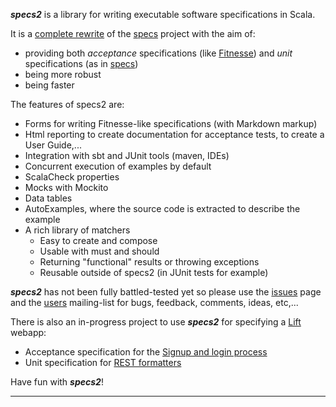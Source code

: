 ***specs2*** is a library for writing executable software specifications in Scala.

It is a [complete rewrite](http://etorreborre.github.com/specs2/guide/org.specs2.guide.Philosophy.html) of the [specs](http://code.google.com/p/specs) project with the aim of:

 * providing both _acceptance_ specifications (like [Fitnesse](http://fitnesse.org)) and _unit_ specifications (as in [specs](http://code.google.com/p/specs))
 * being more robust
 * being faster
 
The features of specs2 are:

 * Forms for writing Fitnesse-like specifications (with Markdown markup)
 * Html reporting to create documentation for acceptance tests, to create a User Guide,...
 * Integration with sbt and JUnit tools (maven, IDEs)
 * Concurrent execution of examples by default
 * ScalaCheck properties
 * Mocks with Mockito
 * Data tables
 * AutoExamples, where the source code is extracted to describe the example
 * A rich library of matchers
   <ul>
   <li>Easy to create and compose</li>
   <li>Usable with must and should</li>
   <li>Returning "functional" results or throwing exceptions</li>
   <li>Reusable outside of specs2 (in JUnit tests for example)</li>
   </ul>

***specs2*** has not been fully battled-tested yet so please use the [issues](http://github.com/etorreborre/specs2/issues) page and the [users](http://groups.google.com/group/specs2-users) mailing-list for bugs, feedback, comments, ideas, etc,...

There is also an in-progress project to use ***specs2*** for specifying a [Lift](http://liftweb.net) webapp: 

 * Acceptance specification for the [Signup and login process](http://etorreborre.github.com/pocketchangeapp)
 * Unit specification for [REST formatters](https://github.com/etorreborre/pocketchangeapp/blob/master/src/test/scala/com/pocketchangeapp/api/RestFormattersSpec.scala)

Have fun with ***specs2***!
 
------ 
